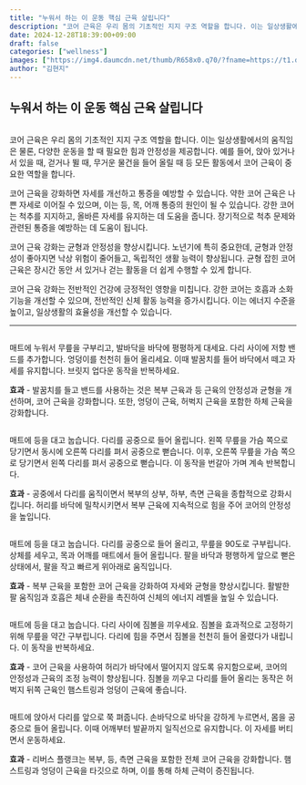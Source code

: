 ```yaml
---
title: "누워서 하는 이 운동 핵심 근육 살립니다"
description: "코어 근육은 우리 몸의 기초적인 지지 구조 역할을 합니다. 이는 일상생활에서의 움직임은 물론, 다양한 운동을 할 때 필요한 힘과 안정성을 제공합니다. 예를 들어, 앉아 있거나 서 있을 때, 걷거나 뛸 때, 무거운 물건을 들어 올릴 때 등 모든 활동에서 코어 근육이 중요"
date: 2024-12-28T18:39:00+09:00
draft: false
categories: ["wellness"]
images: ["https://img4.daumcdn.net/thumb/R658x0.q70/?fname=https://t1.daumcdn.net/news/202403/14/tenbody/20240314074059306nmnv.jpg", "https://t1.daumcdn.net/news/202403/14/tenbody/20240314074059679sjzn.gif", "https://t1.daumcdn.net/news/202403/14/tenbody/20240314074100026eoyp.gif", "https://t1.daumcdn.net/news/202403/14/tenbody/20240314074100301lqbe.gif", "https://t1.daumcdn.net/news/202403/14/tenbody/20240314074100687ndux.gif"]
author: "김현지"
---
```


<h2 >누워서 하는 이 운동 핵심 근육 살립니다</h2> <figure ><img src="https://img4.daumcdn.net/thumb/R658x0.q70/?fname=https://t1.daumcdn.net/news/202403/14/tenbody/20240314074059306nmnv.jpg" alt=""/></figure> <p>코어 근육은 우리 몸의 기초적인 지지 구조 역할을 합니다. 이는 일상생활에서의 움직임은 물론, 다양한 운동을 할 때 필요한 힘과 안정성을 제공합니다. 예를 들어, 앉아 있거나 서 있을 때, 걷거나 뛸 때, 무거운 물건을 들어 올릴 때 등 모든 활동에서 코어 근육이 중요한 역할을 합니다.</p> <p>코어 근육을 강화하면 자세를 개선하고 통증을 예방할 수 있습니다. 약한 코어 근육은 나쁜 자세로 이어질 수 있으며, 이는 등, 목, 어깨 통증의 원인이 될 수 있습니다. 강한 코어는 척추를 지지하고, 올바른 자세를 유지하는 데 도움을 줍니다. 장기적으로 척추 문제와 관련된 통증을 예방하는 데 도움이 됩니다.</p> <p>코어 근육 강화는 균형과 안정성을 향상시킵니다. 노년기에 특히 중요한데, 균형과 안정성이 좋아지면 낙상 위험이 줄어들고, 독립적인 생활 능력이 향상됩니다. 균형 잡힌 코어 근육은 장시간 동안 서 있거나 걷는 활동을 더 쉽게 수행할 수 있게 합니다.</p> <p>코어 근육 강화는 전반적인 건강에 긍정적인 영향을 미칩니다. 강한 코어는 호흡과 소화 기능을 개선할 수 있으며, 전반적인 신체 활동 능력을 증가시킵니다. 이는 에너지 수준을 높이고, 일상생활의 효율성을 개선할 수 있습니다.</p> <hr /> <figure ><img src="https://t1.daumcdn.net/news/202403/14/tenbody/20240314074059679sjzn.gif" alt=""/></figure> <p>매트에 누워서 무릎을 구부리고, 발바닥을 바닥에 평평하게 대세요. 다리 사이에 저항 밴드를 추가합니다. 엉덩이를 천천히 들어 올리세요. 이때 발꿈치를 들어 바닥에서 떼고 자세를 유지합니다. 브릿지 업다운 동작을 반복하세요.</p> <p><strong>효과</strong> - 발꿈치를 들고 밴드를 사용하는 것은 복부 근육과 등 근육의 안정성과 균형을 개선하며, 코어 근육을 강화합니다. 또한, 엉덩이 근육, 허벅지 근육을 포함한 하체 근육을 강화합니다.</p> <figure ><img src="https://t1.daumcdn.net/news/202403/14/tenbody/20240314074100026eoyp.gif" alt=""/></figure> <p>매트에 등을 대고 눕습니다. 다리를 공중으로 들어 올립니다. 왼쪽 무릎을 가슴 쪽으로 당기면서 동시에 오른쪽 다리를 펴서 공중으로 뻗습니다. 이후, 오른쪽 무릎을 가슴 쪽으로 당기면서 왼쪽 다리를 펴서 공중으로 뻗습니다. 이 동작을 번갈아 가며 계속 반복합니다.</p> <p><strong>효과</strong> - 공중에서 다리를 움직이면서 복부의 상부, 하부, 측면 근육을 종합적으로 강화시킵니다. 허리를 바닥에 밀착시키면서 복부 근육에 지속적으로 힘을 주어 코어의 안정성을 높입니다.</p> <figure ><img src="https://t1.daumcdn.net/news/202403/14/tenbody/20240314074100301lqbe.gif" alt=""/></figure> <p>매트에 등을 대고 눕습니다. 다리를 공중으로 들어 올리고, 무릎을 90도로 구부립니다. 상체를 세우고, 목과 어깨를 매트에서 들어 올립니다. 팔을 바닥과 평행하게 앞으로 뻗은 상태에서, 팔을 작고 빠르게 위아래로 움직입니다.</p> <p><strong>효과</strong> - 복부 근육을 포함한 코어 근육을 강화하여 자세와 균형을 향상시킵니다. 활발한 팔 움직임과 호흡은 체내 순환을 촉진하여 신체의 에너지 레벨을 높일 수 있습니다.</p> <figure ><img src="https://t1.daumcdn.net/news/202403/14/tenbody/20240314074100687ndux.gif" alt=""/></figure> <p>매트에 등을 대고 눕습니다. 다리 사이에 짐볼을 끼우세요. 짐볼을 효과적으로 고정하기 위해 무릎을 약간 구부립니다. 다리에 힘을 주면서 짐볼을 천천히 들어 올렸다가 내립니다. 이 동작을 반복하세요.</p> <p><strong>효과</strong> - 코어 근육을 사용하여 허리가 바닥에서 떨어지지 않도록 유지함으로써, 코어의 안정성과 근육의 조정 능력이 향상됩니다. 짐볼을 끼우고 다리를 들어 올리는 동작은 허벅지 뒤쪽 근육인 햄스트링과 엉덩이 근육에 좋습니다.</p> <figure ><img src="https://t1.daumcdn.net/news/202403/14/tenbody/20240314074101110wgjv.gif" alt=""/></figure> <p>매트에 앉아서 다리를 앞으로 쭉 펴줍니다. 손바닥으로 바닥을 강하게 누르면서, 몸을 공중으로 들어 올립니다. 이때 어깨부터 발끝까지 일직선으로 유지합니다. 이 자세를 버티면서 운동하세요.</p> <p><strong>효과</strong> - 리버스 플랭크는 복부, 등, 측면 근육을 포함한 전체 코어 근육을 강화합니다. 햄스트링과 엉덩이 근육을 타깃으로 하며, 이를 통해 하체 근력이 증진됩니다.</p>